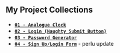 ## **My Project Collections**

- [**`01 - Analogue Clock`**](analogue-clock/)
- [**`02 - Login (Naughty Submit Button)`**](login-page/naughty-submit-button/)
- [**`03 - Password Generator`**](password-generator/)
- [**`04 - Sign Up/Login Form`**](login-page/sign-up-login-form/) - perlu update

<!--
  # Rujukan
    - https://www.web-leb.com/code
 -->
